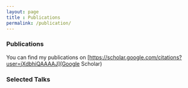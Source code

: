 ```yaml
--- 
layout: page 
title : Publications 
permalink: /publication/
---
```


### Publications

You can find my publications on [https://scholar.google.com/citations?user=jXdbhiQAAAAJ](Google Scholar)

### Selected Talks
